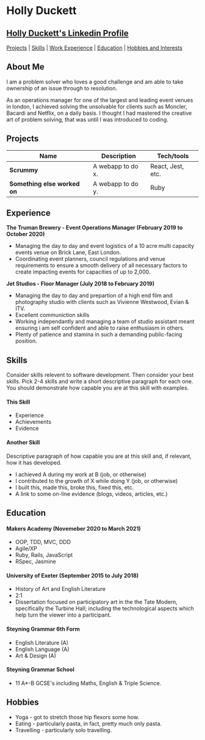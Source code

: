 
# <div align="centre">Holly Duckett</div>

[Holly Duckett's Linkedin Profile](https://www.linkedin.com/in/holly-duckett-b41010192/)
-----------------------

[Projects](#Projects) | [Skills](#skills) | [Work Experience](#work-experience) | [Education](#education) | [Hobbies and Interests](#hobbies-and-interests)

## About Me
I am a problem solver who loves a good challenge and am able to take ownership of an issue through to resolution.

As an operations manager for one of the largest and leading event venues in london, I achieved solving the unsolvable for clients such as Moncler, Bacardi and Netflix, on a daily basis. I thought I had mastered the creative art of problem solving, that was until I was introduced to coding. 

## Projects

| Name                         | Description       | Tech/tools        |
| ---------------------------- | ----------------- | ----------------- |
| **Scrummy**                  | A webapp to do x. | React, Jest, etc. |
| **Something else worked on** | A webapp to do y. | Ruby              |

## Experience

**The Truman Brewery - Event Operations Manager (February 2019 to October 2020)**

- Managing the day to day and event logistics of a 10 acre multi
capacity events venue on Brick Lane, East London.
- Coordinating event planners, council regulations and venue requirements to ensure a
smooth delivery of all necessary factors to create impacting events
for capacities of up to 2,000. 

**Jet Studios - Floor Manager (July 2018 to February 2019)**

- Managing the day to day and prepartion of a high end film and photography studio with clients such as Vivienne Westwood, Evian & ITV. 
- Excellent communiction skills 
- Working independantly and managing a team of studio assistant meant ensuring i am self confident and able to raise enthusiasm in others.
- Plenty of patience and stamina in such a demanding public-facing position.

## Skills

Consider skills relevent to software development. Then consider your best skills. Pick 2-4 skills and write a short descriptive paragraph for each one. You should demonstrate how capable you are at this skill with examples.

#### This Skill

- Experience
- Achievements
- Evidence

#### Another Skill

Descriptive paragraph of how capable you are at this skill and, if relevant, how it has developed.

- I achieved A during my work at B (job, or otherwise)
- I contributed to the growth of X while doing Y (job, or otherwise)
- I built this, made this, broke this, fixed this, etc.
- A link to some on-line evidence (blogs, videos, articles, etc.)

## Education

#### Makers Academy (Novemeber 2020 to March 2021)

- OOP, TDD, MVC, DDD
- Agile/XP
- Ruby, Rails, JavaScript
- RSpec, Jasmine

#### University of Exeter (September 2015 to July 2018)

- History of Art and English Literature
- 2:1
- Dissertation focused on participatory art in the the Tate Modern, specifically the Turbine Hall; including the technological aspects which help turn the viewer into a participant. 

#### Steyning Grammar 6th Form

- English Literature (A)
- English Language (A)
- Art & Design (A)

#### Steyning Grammar School

- 11 A*-B GCSE's including Maths, English & Triple Science.

## Hobbies

- Yoga - got to stretch those hip flexors some how.
- Eating - particularly pasta, in fact, pretty much only pasta.
- Travelling - particularly solo travelling. 
